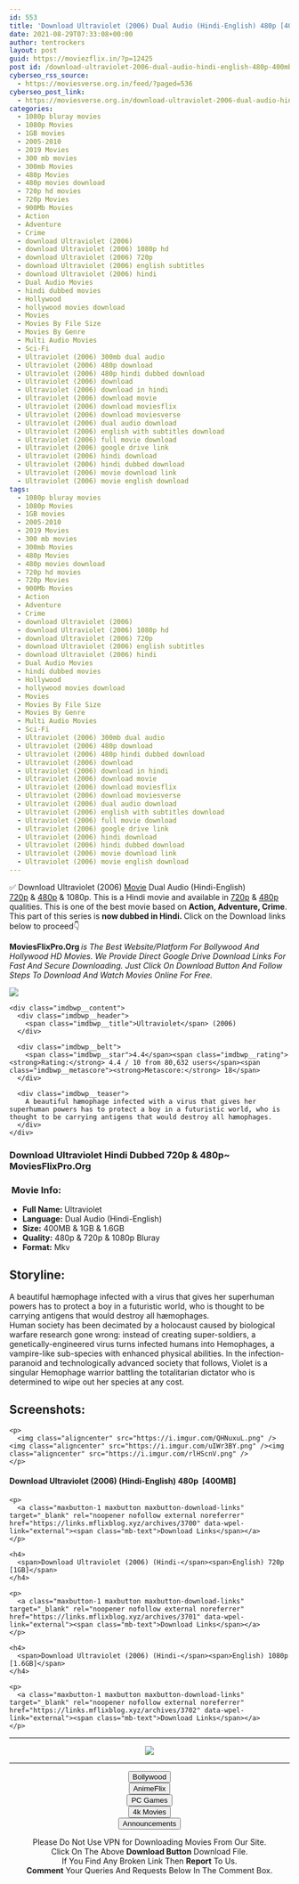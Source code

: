 ```yaml
---
id: 553
title: 'Download Ultraviolet (2006) Dual Audio (Hindi-English) 480p [400MB] || 720p [800MB] || 1080p [1.6GB]'
date: 2021-08-29T07:33:08+00:00
author: tentrockers
layout: post
guid: https://moviezflix.in/?p=12425
post id: /download-ultraviolet-2006-dual-audio-hindi-english-480p-400mb-720p-800mb-1080p-1-6gb/
cyberseo_rss_source:
  - https://moviesverse.org.in/feed/?paged=536
cyberseo_post_link:
  - https://moviesverse.org.in/download-ultraviolet-2006-dual-audio-hindi-e480p-720p-1080p/
categories:
  - 1080p bluray movies
  - 1080p Movies
  - 1GB movies
  - 2005-2010
  - 2019 Movies
  - 300 mb movies
  - 300mb Movies
  - 480p Movies
  - 480p movies download
  - 720p hd movies
  - 720p Movies
  - 900Mb Movies
  - Action
  - Adventure
  - Crime
  - download Ultraviolet (2006)
  - download Ultraviolet (2006) 1080p hd
  - download Ultraviolet (2006) 720p
  - download Ultraviolet (2006) english subtitles
  - download Ultraviolet (2006) hindi
  - Dual Audio Movies
  - hindi dubbed movies
  - Hollywood
  - hollywood movies download
  - Movies
  - Movies By File Size
  - Movies By Genre
  - Multi Audio Movies
  - Sci-Fi
  - Ultraviolet (2006) 300mb dual audio
  - Ultraviolet (2006) 480p download
  - Ultraviolet (2006) 480p hindi dubbed download
  - Ultraviolet (2006) download
  - Ultraviolet (2006) download in hindi
  - Ultraviolet (2006) download movie
  - Ultraviolet (2006) download moviesflix
  - Ultraviolet (2006) download moviesverse
  - Ultraviolet (2006) dual audio download
  - Ultraviolet (2006) english with subtitles download
  - Ultraviolet (2006) full movie download
  - Ultraviolet (2006) google drive link
  - Ultraviolet (2006) hindi download
  - Ultraviolet (2006) hindi dubbed download
  - Ultraviolet (2006) movie download link
  - Ultraviolet (2006) movie english download
tags:
  - 1080p bluray movies
  - 1080p Movies
  - 1GB movies
  - 2005-2010
  - 2019 Movies
  - 300 mb movies
  - 300mb Movies
  - 480p Movies
  - 480p movies download
  - 720p hd movies
  - 720p Movies
  - 900Mb Movies
  - Action
  - Adventure
  - Crime
  - download Ultraviolet (2006)
  - download Ultraviolet (2006) 1080p hd
  - download Ultraviolet (2006) 720p
  - download Ultraviolet (2006) english subtitles
  - download Ultraviolet (2006) hindi
  - Dual Audio Movies
  - hindi dubbed movies
  - Hollywood
  - hollywood movies download
  - Movies
  - Movies By File Size
  - Movies By Genre
  - Multi Audio Movies
  - Sci-Fi
  - Ultraviolet (2006) 300mb dual audio
  - Ultraviolet (2006) 480p download
  - Ultraviolet (2006) 480p hindi dubbed download
  - Ultraviolet (2006) download
  - Ultraviolet (2006) download in hindi
  - Ultraviolet (2006) download movie
  - Ultraviolet (2006) download moviesflix
  - Ultraviolet (2006) download moviesverse
  - Ultraviolet (2006) dual audio download
  - Ultraviolet (2006) english with subtitles download
  - Ultraviolet (2006) full movie download
  - Ultraviolet (2006) google drive link
  - Ultraviolet (2006) hindi download
  - Ultraviolet (2006) hindi dubbed download
  - Ultraviolet (2006) movie download link
  - Ultraviolet (2006) movie english download
---
```

<div class="thecontent clearfix">
  <p>
    ✅ Download Ultraviolet (2006) <a href="https://moviesverse.org.in/category/movies/" data-wpel-link="internal">Movie</a> Dual Audio (Hindi-English) <a href="https://moviesverse.org.in/720p-movies/" data-wpel-link="internal">720p</a>&nbsp;&&nbsp;<a href="https://moviesverse.org.in/480p-movies/" data-wpel-link="internal">480p</a> & 1080p. This is a Hindi movie and available in <a href="https://moviesverse.org.in/720p-movies/" data-wpel-link="internal">720p</a>&nbsp;&&nbsp;<a href="https://moviesverse.org.in/480p-movies/" data-wpel-link="internal">480p</a> qualities. This is one of the best movie based on <strong>Action, Adventure, Crime</strong>. This part of this series is <strong>now dubbed in <span>Hindi.&nbsp;</span></strong><span>Click on the Download links below to proceed👇</span>
  </p>
  
  <p>
    <strong><span>MoviesFlixPro.Org&nbsp;</span></strong><em>is The Best Website/Platform For Bollywood And Hollywood HD Movies. We Provide Direct Google Drive Download Links For Fast And Secure Downloading. Just Click On Download Button And Follow Steps To&nbsp;Download And Watch Movies Online For Free.</em>
  </p>
  
  <div class="imdbwp imdbwp--movie dark">
    <div class="imdbwp__thumb">
      <a class="imdbwp__link" target="_blank" title="Ultraviolet" href="https://www.imdb.com/title/tt0370032/" rel="nofollow external noopener noreferrer" data-wpel-link="external"><img class="imdbwp__img" src="https://m.media-amazon.com/images/M/MV5BZWY4ZjQyOWQtYWZiNS00MTcyLWIzZTEtNDQxOWMxNTkwMmU0XkEyXkFqcGdeQXVyMTQxNzMzNDI@._V1_SX300.jpg" /></a>
    </div>
    
    <div class="imdbwp__content">
      <div class="imdbwp__header">
        <span class="imdbwp__title">Ultraviolet</span> (2006)
      </div>
      
      <div class="imdbwp__belt">
        <span class="imdbwp__star">4.4</span><span class="imdbwp__rating"><strong>Rating:</strong> 4.4 / 10 from 80,632 users</span><span class="imdbwp__metascore"><strong>Metascore:</strong> 18</span>
      </div>
      
      <div class="imdbwp__teaser">
        A beautiful hæmophage infected with a virus that gives her superhuman powers has to protect a boy in a futuristic world, who is thought to be carrying antigens that would destroy all hæmophages.
      </div>
    </div>
  </div>
  
  <h3>
    <span>Download Ultraviolet Hindi Dubbed 720p & 480p~ MoviesFlixPro.Org</span>
  </h3>
  
  <h3>
    <span>&nbsp;Movie Info:&nbsp;</span>
  </h3>
  
  <ul>
    <li>
      <strong>Full Name: </strong>Ultraviolet
    </li>
    <li>
      <strong>Language:</strong> Dual Audio (Hindi-English)
    </li>
    <li>
      <strong>Size:</strong> 400MB & 1GB & 1.6GB
    </li>
    <li>
      <strong>Quality:</strong> 480p & 720p & 1080p Bluray
    </li>
    <li>
      <strong>Format:</strong>&nbsp;Mkv
    </li>
  </ul>
  
  <h2>
    <span>Storyline:</span>
  </h2>
  
  <div class="summary_text">
    A beautiful hæmophage infected with a virus that gives her superhuman powers has to protect a boy in a futuristic world, who is thought to be carrying antigens that would destroy all hæmophages.
  </div>
  
  <div>
    Human society has been decimated by a holocaust caused by biological warfare research gone wrong: instead of creating super-soldiers, a genetically-engineered virus turns infected humans into Hemophages, a vampire-like sub-species with enhanced physical abilities. In the infection-paranoid and technologically advanced society that follows, Violet is a singular Hemophage warrior battling the totalitarian dictator who is determined to wipe out her species at any cost.
  </div>
  
  <div class="summary_text">
    <h2>
      <span>Screenshots:</span>
    </h2>
    
    <p>
      <img class="aligncenter" src="https://i.imgur.com/QHNuxuL.png" /><img class="aligncenter" src="https://i.imgur.com/uIWr3BY.png" /><img class="aligncenter" src="https://i.imgur.com/rlHScnV.png" />
    </p>
  </div>
  
  <div class="inline canwrap">
    <h4>
      <span>Download Ultraviolet (2006) (Hindi-English) </span><span>480p&nbsp; [400MB]</span>
    </h4>
    
    <p>
      <a class="maxbutton-1 maxbutton maxbutton-download-links" target="_blank" rel="noopener nofollow external noreferrer" href="https://links.mflixblog.xyz/archives/3700" data-wpel-link="external"><span class="mb-text">Download Links</span></a>
    </p>
    
    <h4>
      <span>Download Ultraviolet (2006) (Hindi-</span><span>English) 720p [1GB]</span>
    </h4>
    
    <p>
      <a class="maxbutton-1 maxbutton maxbutton-download-links" target="_blank" rel="noopener nofollow external noreferrer" href="https://links.mflixblog.xyz/archives/3701" data-wpel-link="external"><span class="mb-text">Download Links</span></a>
    </p>
    
    <h4>
      <span>Download Ultraviolet (2006) (Hindi-</span><span>English) 1080p [1.6GB]</span>
    </h4>
    
    <p>
      <a class="maxbutton-1 maxbutton maxbutton-download-links" target="_blank" rel="noopener nofollow external noreferrer" href="https://links.mflixblog.xyz/archives/3702" data-wpel-link="external"><span class="mb-text">Download Links</span></a>
    </p>
  </div>
</div>

<center>
  </p> 
  
  <hr />
  
  <p>
    <a href="http://gdrivepro.xyz/join.php" data-wpel-link="external" target="_blank" rel="nofollow external noopener noreferrer"><img src="https://i.imgur.com/FhMdWdW.png" /></a>
  </p>
  
  <hr />
  
  <p>
    <a href="https://dogemovies.xyz" target="_blank" data-wpel-link="external" rel="nofollow external noopener noreferrer"><button class="button button5">Bollywood</button></a><br /> <a href="https://animeflix.in" target="_blank" data-wpel-link="external" rel="nofollow external noopener noreferrer"><button class="button button5">AnimeFlix</button></a><br /> <a href="https://gamesflix.net/" target="_blank" data-wpel-link="external" rel="nofollow external noopener noreferrer"><button class="button button5">PC Games</button></a><br /> <a href="https://uhdmovies.in" target="_blank" data-wpel-link="external" rel="nofollow external noopener noreferrer"><button class="button button5">4k Movies</button></a><br /> <a href="https://moviesverse.org.in/announcements/" target="_blank" data-wpel-link="internal" rel="noopener"><button class="button button5">Announcements</button></a>
  </p>
  
  <div class="alert alert-danger">
    Please Do Not Use VPN for Downloading Movies From Our Site.
  </div>
  
  <div class="alert alert-success">
    Click On The Above <strong>Download Button</strong> Download File.
  </div>
  
  <div class="alert alert-warning">
    If You Find Any Broken Link Then <strong>Report</strong> To Us.
  </div>
  
  <div class="alert alert-info">
    <strong>Comment</strong> Your Queries And Requests Below In The Comment Box.
  </div>
  
  <p>
    </center>
  </p>